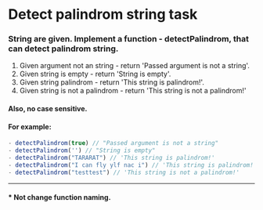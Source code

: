 # Detect palindrom string task

### String are given. Implement a function - detectPalindrom, that can detect palindrom string. 
1. Given argument not an string - return 'Passed argument is not a string'.
2. Given string is empty - return 'String is empty'. 
3. Given string palindrom - return 'This string is palindrom!'.
4. Given string is not a palindrom - return  'This string is not a palindrom!'

#### Also, no case sensitive.

#### For example:
```js
- detectPalindrom(true) // "Passed argument is not a string"
- detectPalindrom('') // "String is empty"
- detectPalindrom("TARARAT") // 'This string is palindrom!'
- detectPalindrom("I can fly ylf nac i") // 'This string is palindrom!'
- detectPalindrom("testtest") // 'This string is not a palindrom!'
```
<hr>

#### * Not change function naming.
